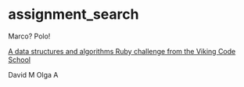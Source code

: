 # assignment_search
Marco?  Polo!

[A data structures and algorithms Ruby challenge from the Viking Code School](http://www.vikingcodeschool.com)

David M
Olga A